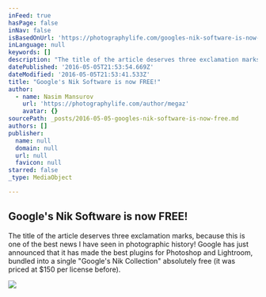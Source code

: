 ```yaml
---
inFeed: true
hasPage: false
inNav: false
isBasedOnUrl: 'https://photographylife.com/googles-nik-software-is-now-free'
inLanguage: null
keywords: []
description: "The title of the article deserves three exclamation marks, because this is one of the best news I have seen in photographic history! Google has just announced that it has made the best plugins for Photoshop and Lightroom, bundled into a single \"Google's Nik Collection\" absolutely free (it was priced at $150 per license before)."
datePublished: '2016-05-05T21:53:54.669Z'
dateModified: '2016-05-05T21:53:41.533Z'
title: "Google's Nik Software is now FREE!"
author:
  - name: Nasim Mansurov
    url: 'https://photographylife.com/author/megaz'
    avatar: {}
sourcePath: _posts/2016-05-05-googles-nik-software-is-now-free.md
authors: []
publisher:
  name: null
  domain: null
  url: null
  favicon: null
starred: false
_type: MediaObject

---
```

<article style=""><h1>Google's Nik Software is now FREE!</h1><p>The title of the article deserves three exclamation marks, because this is one of the best news I have seen in photographic history! Google has just announced that it has made the best plugins for Photoshop and Lightroom, bundled into a single "Google's Nik Collection" absolutely free (it was priced at $150 per license before).</p><img src="https://cdn.photographylife.com/wp-content/uploads/2016/03/Nik-Collection-Free.png" /></article>